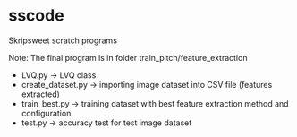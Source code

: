 # sscode
Skripsweet scratch programs

Note:
The final program is in folder train_pitch/feature_extraction

- LVQ.py -> LVQ class
- create_dataset.py -> importing image dataset into CSV file (features extracted)
- train_best.py -> training dataset with best feature extraction method and configuration
- test.py -> accuracy test for test image dataset
